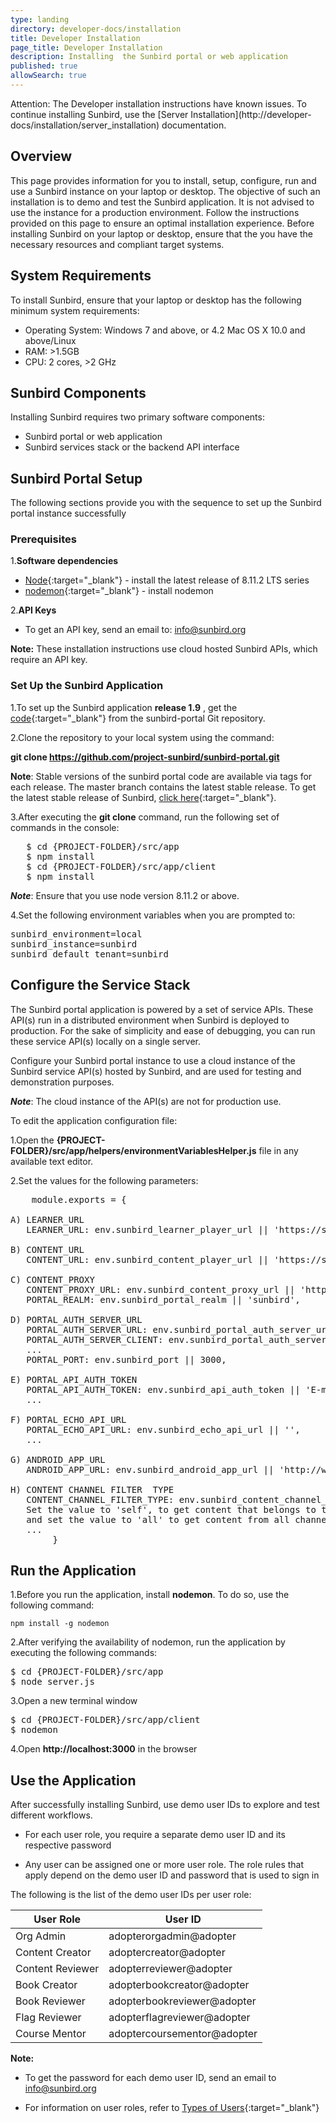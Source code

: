 ```yaml
---
type: landing
directory: developer-docs/installation
title: Developer Installation
page_title: Developer Installation
description: Installing  the Sunbird portal or web application
published: true
allowSearch: true
---
```

<div class="VersionNotification">
    Attention: The Developer installation instructions have known issues. To continue installing Sunbird, use the [Server Installation](http://developer-docs/installation/server_installation) documentation.
</div>

## Overview

This page provides information for you to install, setup, configure, run and use a Sunbird instance on your laptop or desktop. The objective of such an installation is to demo and test the Sunbird application. It is not advised to use the instance for a production environment. Follow the instructions provided on this page to ensure an optimal installation experience. Before installing Sunbird on your laptop or desktop, ensure that the you have the necessary resources and compliant target systems. 

## System Requirements

To install Sunbird, ensure that your laptop or desktop has the following minimum system requirements:

- Operating System: Windows 7 and above, or 4.2 Mac OS X 10.0 and above/Linux  
- RAM: >1.5GB
- CPU: 2 cores, >2 GHz

## Sunbird Components
Installing Sunbird requires two primary software components:

- Sunbird portal or web application
- Sunbird services stack or the backend API interface

## Sunbird Portal Setup

The following sections provide you with the sequence to set up the Sunbird portal instance successfully 

### Prerequisites

1.**Software dependencies**
	
   * [Node](https://nodejs.org/en/download/){:target="_blank"} - install the latest release of 8.11.2 LTS series
   * [nodemon](https://www.npmjs.com/package/nodemon){:target="_blank"} - install nodemon

2.**API Keys**

   * To get an API key, send an email to: info@sunbird.org

**Note:** These installation instructions use cloud hosted Sunbird APIs, which require an API key.

### Set Up the Sunbird Application 

1.To set up the Sunbird application **release 1.9** , get the [code](https://github.com/project-sunbird/sunbird-portal.git){:target="_blank"} from the sunbird-portal Git repository. 

2.Clone the repository to your local system using the command:
    
   **git clone https://github.com/project-sunbird/sunbird-portal.git**

**Note**: Stable versions of the sunbird portal code are available via tags for each release. The master branch contains the latest stable release. To get the latest stable release of Sunbird, [click here](https://github.com/project-sunbird/sunbird-portal/){:target="_blank"}.

3.After executing the **git clone** command, run the following set of commands in the console:

<pre>
   $ cd {PROJECT-FOLDER}/src/app
   $ npm install
   $ cd {PROJECT-FOLDER}/src/app/client
   $ npm install
</pre>

***Note***: Ensure that you use node version 8.11.2 or above. 

4.Set the following environment variables when you are prompted to:

<pre>
sunbird_environment=local 
sunbird_instance=sunbird
sunbird_default_tenant=sunbird
</pre>

## Configure the Service Stack

The Sunbird portal application is powered by a set of service APIs. These API(s) run in a distributed environment when Sunbird is  deployed to production. For the sake of simplicity and ease of debugging, you can run these service API(s) locally on a single server.

Configure your Sunbird portal instance to use a cloud instance of the Sunbird service API(s) hosted by Sunbird, and are used for testing and demonstration purposes. 

***Note***: The cloud instance of the API(s) are not for production use.

To edit the application configuration file:

1.Open the **{PROJECT-FOLDER}/src/app/helpers/environmentVariablesHelper.js**  file in any available text editor. 

2.Set the values for the following parameters:
<pre>
    module.exports = {
        
A) LEARNER_URL   
   LEARNER_URL: env.sunbird_learner_player_url || 'https://staging.open-sunbird.org/api/',                    
      
B) CONTENT_URL
   CONTENT_URL: env.sunbird_content_player_url || 'https://staging.open-sunbird.org/api/',                   
        
C) CONTENT_PROXY  
   CONTENT_PROXY_URL: env.sunbird_content_proxy_url || 'https://staging.open-sunbird.org',                    
   PORTAL_REALM: env.sunbird_portal_realm || 'sunbird',
        
D) PORTAL_AUTH_SERVER_URL
   PORTAL_AUTH_SERVER_URL: env.sunbird_portal_auth_server_url || 'https://staging.open-sunbird.org/auth',     
   PORTAL_AUTH_SERVER_CLIENT: env.sunbird_portal_auth_server_client || "portal",
   ...
   PORTAL_PORT: env.sunbird_port || 3000,
        	
E) PORTAL_API_AUTH_TOKEN     
   PORTAL_API_AUTH_TOKEN: env.sunbird_api_auth_token || 'E-mail to: info@sunbird.org' to get Auth-Token 
   ...
        
F) PORTAL_ECHO_API_URL
   PORTAL_ECHO_API_URL: env.sunbird_echo_api_url || '',                                                       
   ...
	
G) ANDROID_APP_URL
   ANDROID_APP_URL: env.sunbird_android_app_url || 'http://www.sunbird.org'   

H) CONTENT CHANNEL FILTER  TYPE
   CONTENT_CHANNEL_FILTER_TYPE: env.sunbird_content_channel_filter_type || 'all',
   Set the value to 'self', to get content that belongs to the current user's channel, 
   and set the value to 'all' to get content from all channels
   ...
   		}
</pre>   

## Run the Application

1.Before you run the application, install **nodemon**. To do so, use the following command:

`npm install -g nodemon`

2.After verifying the availability of nodemon, run the application by executing the following commands:

<pre>
$ cd {PROJECT-FOLDER}/src/app
$ node server.js
</pre>
    
3.Open a new terminal window
<pre>
$ cd {PROJECT-FOLDER}/src/app/client
$ nodemon
</pre>

4.Open **http://localhost:3000** in the browser
 
## Use the Application  

After successfully installing Sunbird, use demo user IDs to explore and test different workflows.

* For each user role, you require a separate demo user ID and its respective password

* Any user can be assigned one or more user role. The role rules that apply depend on the demo user ID and password that is used to sign in 
 
The following is the list of the demo user IDs per user role:

 User Role |	User ID
 ---------|----------
Org Admin| adopterorgadmin@adopter
Content Creator| adoptercreator@adopter 
Content Reviewer| adopterreviewer@adopter
Book Creator| adopterbookcreator@adopter 
Book Reviewer| adopterbookreviewer@adopter
Flag Reviewer| adopterflagreviewer@adopter
Course Mentor| adoptercoursementor@adopter

**Note:** 

* To get the password for each demo user ID, send an email to info@sunbird.org

* For information on user roles, refer to [Types of Users](features-documentation/userrole){:target="_blank"}

